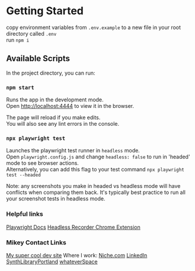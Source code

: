 # Getting Started

copy environment variables from `.env.example` to a new file in your root directory called `.env`\
run `npm i`

## Available Scripts

In the project directory, you can run:

### `npm start`

Runs the app in the development mode.\
Open [http://localhost:4444](http://localhost:4444) to view it in the browser.

The page will reload if you make edits.\
You will also see any lint errors in the console.

### `npx playwright test`

Launches the playwright test runner in `headless` mode. \
Open `playwright.config.js` and change `headless: false` to run in 'headed' mode to see browser actions.\
Alternatively, you can add this flag to your test command `npx playwright test --headed`

Note: any screenshots you make in headed vs headless mode will have conflicts when comparing them back. It's typically best practice to run all your screenshot tests in headless mode.

### Helpful links

[Playwright Docs](https://playwright.dev/docs/intro)
[Headless Recorder Chrome Extension](https://chrome.google.com/webstore/detail/headless-recorder/djeegiggegleadkkbgopoonhjimgehda)

### Mikey Contact Links

[My super cool dev site](https://michaelromay.dev)
Where I work: [Niche.com](https://niche.com)
[LinkedIn](https://www.linkedin.com/in/michaelromay)
[SynthLibraryPortland](https://synthlibraryportland.com)
[whateverSpace](http://whateverspace.org)
